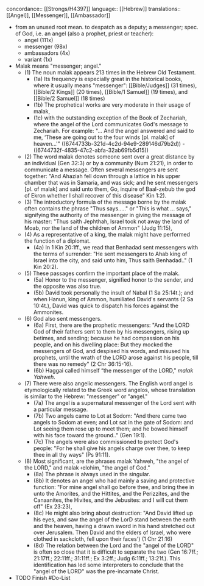 concordance:: [[Strongs/H4397]] 
language:: [[Hebrew]] 
translations:: [[Angel]], [[Messenger]], [[Ambassador]]

- from an unused root mean. to despatch as a deputy; a messenger; spec. of God, i.e. an angel (also a prophet, priest or teacher):
	- angel (111x)
	- messenger (98x)
	- ambassadors (4x)
	- variant (1x)
- Malak means "messenger; angel."
	- (1) The noun malak appears 213 times in the Hebrew Old Testament.
		- (1a) Its frequency is especially great in the historical books, where it usually means "messenger": [[Bible/Judges]] (31 times), [[Bible/2 Kings]] (20 times), [[Bible/1 Samuel]] (19 times), and [[Bible/2 Samuel]] (18 times)
		- (1b) The prophetical works are very moderate in their usage of malak,
		- (1c) with the outstanding exception of the Book of Zechariah, where the angel of the Lord communicates God's message to Zechariah. For example: "… And the angel answered and said to me, ‘These are going out to the four winds [pl. malak] of heaven…'" ((6744733b-321d-4c2d-94e9-289146d79b2d)) - ((6744732f-4835-47c2-abfa-32ab69fb5d15))
	- (2) The word malak denotes someone sent over a great distance by an individual (Gen 32:3) or by a community (Num 21:21), in order to communicate a message. Often several messengers are sent together: "And Ahaziah fell down through a lattice in his upper chamber that was in Samaria, and was sick; and he sent messengers [pl. of malak] and said unto them, Go, inquire of Baal-zebub the god of Ekron whether I shall recover of this disease" Kin 1:2).
	- (3) The introductory formula of the message borne by the malak often contains the phrase "Thus says....." or "This is what ... says," signifying the authority of the messenger in giving the message of his master: "Thus saith Jephthah, Israel took not away the land of Moab, nor the land of the children of Ammon" (Judg 11:15),
	- (4) As a representative of a king, the malak might have performed the function of a diplomat.
		- (4a) In 1 Kin 20:1ff., we read that Benhadad sent messengers with the terms of surrender: "He sent messengers to Ahab king of Israel into the city, and said unto him, Thus saith Benhadad.." (1 Kin 20:2).
	- (5) These passages confirm the important place of the malak.
		- (5a) Honor to the messenger, signified honor to the sender, and the opposite was also true.
		- (5b) David took personally the insult of Nabal (1 Sa 25:14t.); and when Hanun, king of Ammon, humiliated David's servants (2 Sa 10:4t.), David was quick to dispatch his forces against the Ammonites.
	- (6) God also sent messengers.
		- (6a) First, there are the prophetic messengers: "And the LORD God of their fathers sent to them by his messengers, rising up betimes, and sending; because he had compassion on his people, and on his dwelling place: But they mocked the messengers of God, and despised his words, and misused his prophets, until the wrath of the LORD arose against his people, till there was no remedy" (2 Chr 36:15-16).
		- (6b) Haggai called himself “the messenger of the LORD," *malak Yahweh*.
	- (7) There were also angelic messengers. The English word angel is etymologically related to the Greek word angelos, whose translation is similar to the Hebrew: "messenger" or "angel."
		- (7a) The angel is a supernatural messenger of the Lord sent with a particular message.
		- (7b) Two angels came to Lot at Sodom: "And there came two angels to Sodom at even; and Lot sat in the gate of Sodom: and Lot seeing them rose up to meet them; and he bowed himself with his face toward the ground.." (Gen 19:1).
		- (7c) The angels were also commissioned to protect God's people: "For he shall give his angels charge over thee, to keep thee in all thy ways" (Ps 91:11).
	- (8) Most significant, are the phrases malak Yahweh, "the angel of the LORD," and malak ‹elohim, "the angel of God."
		- (8a) The phrase is always used in the singular.
		- (8b) It denotes an angel who had mainly a saving and protective function: "For mine angel shall go before thee, and bring thee in unto the Amorites, and the Hittites, and the Perizzites, and the Canaanites, the Hivites, and the Jebusites: and I will cut them off" (Ex 23:23),
		- (8c) He might also bring about destruction: "And David lifted up his eyes, and saw the angel of the LorD stand between the earth and the heaven, having a drawn sword in his hand stretched out over Jerusalem. Then David and the elders of Israel, who were clothed in sackcloth, fell upon their faces') (1 Chr 21:16)
		- (8d) The relation between the Lord and the "angel of the LORD" is often so close that it is difficult to separate the two (Gen 16:7ff.; 21:17ff.; 22:11ff.; 31:11ff.; Ex 3:2ff.; Judg 6:11ff.; 13:21f.). This identification has led some interpreters to conclude that the "angel of the LORD" was the pre-incarnate Christ.
- TODO Finish #Do-List